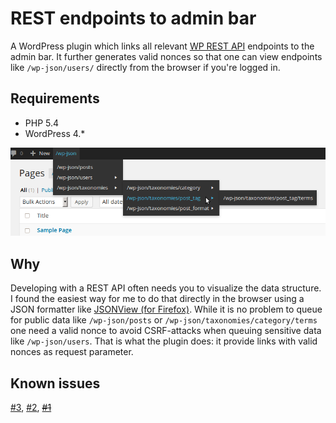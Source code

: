 # REST endpoints to admin bar

A WordPress plugin which links all relevant [WP REST API](http://wp-api.org/) endpoints to the admin bar. It further generates valid nonces
so that one can view endpoints like `/wp-json/users/` directly from the browser if you're logged in.

## Requirements
 * PHP 5.4
 * WordPress 4.*

![admin-bar-sample](./admin-bar-sample.png)

## Why
Developing with a REST API often needs you to visualize the data structure. I found the easiest way for me to do
that directly in the browser using a JSON formatter like [JSONView (for Firefox)](http://jsonview.com/). While it
is no problem to queue for public data like `/wp-json/posts` or `/wp-json/taxonomies/category/terms` one need a
valid nonce to avoid CSRF-attacks when queuing sensitive data like `/wp-json/users`. That is what the plugin does:
it provide links with valid nonces as request parameter.

## Known issues

[#3](../../issues/3), [#2](../../issues/2), <del>[#1](../../issues/1)</del>
